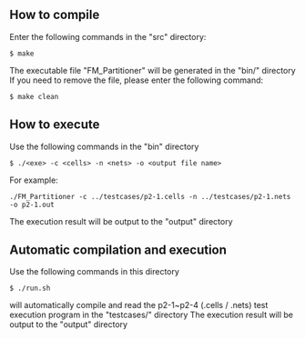 ## How to compile
Enter the following commands in the "src" directory:
```
$ make
```
The executable file "FM_Partitioner" will be generated in the "bin/" directory
If you need to remove the file, please enter the following command:
```
$ make clean
```

## How to execute
Use the following commands in the "bin" directory
```
$ ./<exe> -c <cells> -n <nets> -o <output file name>
```
For example:
```
./FM_Partitioner -c ../testcases/p2-1.cells -n ../testcases/p2-1.nets -o p2-1.out
```
The execution result will be output to the "output" directory

## Automatic compilation and execution
Use the following commands in this directory
```
$ ./run.sh
```
will automatically compile and read the p2-1~p2-4 (.cells / .nets) test execution program in the "testcases/" directory
The execution result will be output to the "output" directory
